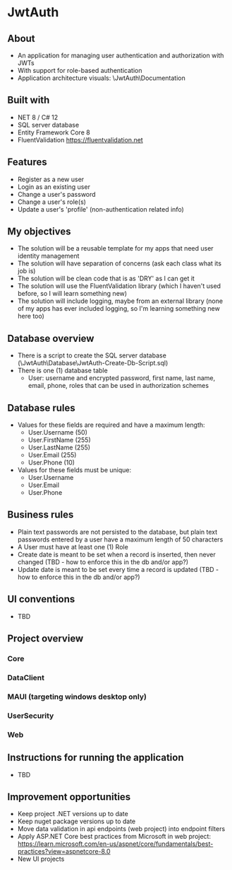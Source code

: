 # JwtAuth

## About
 - An application for managing user authentication and authorization with JWTs
 - With support for role-based authentication
 - Application architecture visuals: \JwtAuth\Documentation

## Built with
 - NET 8 / C# 12
 - SQL server database
 - Entity Framework Core 8
 - FluentValidation https://fluentvalidation.net

## Features
 - Register as a new user
 - Login as an existing user
 - Change a user's password
 - Change a user's role(s)
 - Update a user's 'profile' (non-authentication related info)

## My objectives
 - The solution will be a reusable template for my apps that need user identity management
 - The solution will have separation of concerns (ask each class what its job is)
 - The solution will be clean code that is as 'DRY' as I can get it
 - The solution will use the FluentValidation library (which I haven't used before, so I will learn something new)
 - The solution will include logging, maybe from an external library (none of my apps has ever included logging, so I'm learning something new here too)

## Database overview
 - There is a script to create the SQL server database (\JwtAuth\Database\JwtAuth-Create-Db-Script.sql)
 - There is one (1) database table
	- User: username and encrypted password, first name, last name, email, phone, roles that can be used in authorization schemes
	
## Database rules
 - Values for these fields are required and have a maximum length:
	- User.Username (50)
	- User.FirstName (255)
	- User.LastName (255)
	- User.Email (255)
	- User.Phone (10)
 - Values for these fields must be unique:
	- User.Username
	- User.Email
	- User.Phone

## Business rules
 - Plain text passwords are not persisted to the database, but plain text passwords entered by a user have a maximum length of 50 characters
 - A User must have at least one (1) Role
 - Create date is meant to be set when a record is inserted, then never changed (TBD - how to enforce this in the db and/or app?)
 - Update date is meant to be set every time a record is updated  (TBD - how to enforce this in the db and/or app?)

## UI conventions
 - TBD

## Project overview
### Core
### DataClient
### MAUI (targeting windows desktop only)
### UserSecurity
### Web

## Instructions for running the application
 - TBD

## Improvement opportunities
 - Keep project .NET versions up to date
 - Keep nuget package versions up to date
 - Move data validation in api endpoints (web project) into endpoint filters
 - Apply ASP.NET Core best practices from Microsoft in web project: https://learn.microsoft.com/en-us/aspnet/core/fundamentals/best-practices?view=aspnetcore-8.0
 - New UI projects
